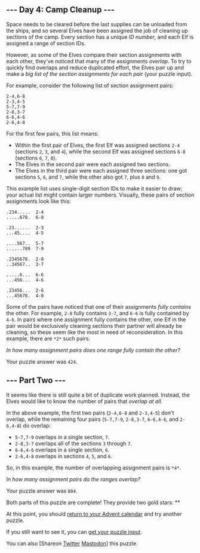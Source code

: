 \--- Day 4: Camp Cleanup ---
----------

Space needs to be cleared before the last supplies can be unloaded from the ships, and so several Elves have been assigned the job of cleaning up sections of the camp. Every section has a unique *ID number*, and each Elf is assigned a range of section IDs.

However, as some of the Elves compare their section assignments with each other, they've noticed that many of the assignments *overlap*. To try to quickly find overlaps and reduce duplicated effort, the Elves pair up and make a *big list of the section assignments for each pair* (your puzzle input).

For example, consider the following list of section assignment pairs:

```
2-4,6-8
2-3,4-5
5-7,7-9
2-8,3-7
6-6,4-6
2-6,4-8

```

For the first few pairs, this list means:

* Within the first pair of Elves, the first Elf was assigned sections `2-4` (sections `2`, `3`, and `4`), while the second Elf was assigned sections `6-8` (sections `6`, `7`, `8`).
* The Elves in the second pair were each assigned two sections.
* The Elves in the third pair were each assigned three sections: one got sections `5`, `6`, and `7`, while the other also got `7`, plus `8` and `9`.

This example list uses single-digit section IDs to make it easier to draw; your actual list might contain larger numbers. Visually, these pairs of section assignments look like this:

```
.234.....  2-4
.....678.  6-8

.23......  2-3
...45....  4-5

....567..  5-7
......789  7-9

.2345678.  2-8
..34567..  3-7

.....6...  6-6
...456...  4-6

.23456...  2-6
...45678.  4-8

```

Some of the pairs have noticed that one of their assignments *fully contains* the other. For example, `2-8` fully contains `3-7`, and `6-6` is fully contained by `4-6`. In pairs where one assignment fully contains the other, one Elf in the pair would be exclusively cleaning sections their partner will already be cleaning, so these seem like the most in need of reconsideration. In this example, there are `*2*` such pairs.

*In how many assignment pairs does one range fully contain the other?*

Your puzzle answer was `424`.

\--- Part Two ---
----------

It seems like there is still quite a bit of duplicate work planned. Instead, the Elves would like to know the number of pairs that *overlap at all*.

In the above example, the first two pairs (`2-4,6-8` and `2-3,4-5`) don't overlap, while the remaining four pairs (`5-7,7-9`, `2-8,3-7`, `6-6,4-6`, and `2-6,4-8`) do overlap:

* `5-7,7-9` overlaps in a single section, `7`.
* `2-8,3-7` overlaps all of the sections `3` through `7`.
* `6-6,4-6` overlaps in a single section, `6`.
* `2-6,4-8` overlaps in sections `4`, `5`, and `6`.

So, in this example, the number of overlapping assignment pairs is `*4*`.

*In how many assignment pairs do the ranges overlap?*

Your puzzle answer was `804`.

Both parts of this puzzle are complete! They provide two gold stars: \*\*

At this point, you should [return to your Advent calendar](/2022) and try another puzzle.

If you still want to see it, you can [get your puzzle input](4/input).

You can also [Shareon [Twitter](https://twitter.com/intent/tweet?text=I%27ve+completed+%22Camp+Cleanup%22+%2D+Day+4+%2D+Advent+of+Code+2022&url=https%3A%2F%2Fadventofcode%2Ecom%2F2022%2Fday%2F4&related=ericwastl&hashtags=AdventOfCode) [Mastodon](javascript:void(0);)] this puzzle.